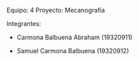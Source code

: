 Equipo: 4
Proyecto: Mecanografia

Integrantes:
- Carmona Balbuena Abraham (19320911)

- Samuel Carmona Balbuena (19320912)